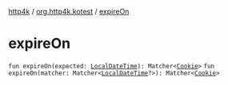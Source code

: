 [http4k](../index.md) / [org.http4k.kotest](index.md) / [expireOn](./expire-on.md)

# expireOn

`fun expireOn(expected: `[`LocalDateTime`](https://docs.oracle.com/javase/9/docs/api/java/time/LocalDateTime.html)`): Matcher<`[`Cookie`](../org.http4k.core.cookie/-cookie/index.md)`>`
`fun expireOn(matcher: Matcher<`[`LocalDateTime`](https://docs.oracle.com/javase/9/docs/api/java/time/LocalDateTime.html)`?>): Matcher<`[`Cookie`](../org.http4k.core.cookie/-cookie/index.md)`>`